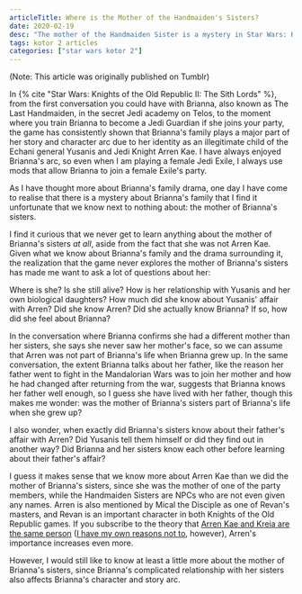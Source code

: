 ```yaml
---
articleTitle: Where is the Mother of the Handmaiden's Sisters?
date: 2020-02-19
desc: "The mother of the Handmaiden Sister is a mystery in Star Wars: Knights of the Old Republic II: The Sith Lords that the game strangely never explores, despite how important family is to the Handmaiden's story."
tags: kotor 2 articles
categories: ["star wars kotor 2"]
---
```


(Note: This article was originally published on Tumblr)

In {% cite "Star Wars: Knights of the Old Republic II: The Sith Lords" %}, from the first conversation you could have with Brianna, also known as The Last Handmaiden, in the secret Jedi academy on Telos, to the moment where you train Brianna to become a Jedi Guardian if she joins your party, the game has consistently shown that Brianna's family plays a major part of her story and character arc due to her identity as an illegitimate child of the Echani general Yusanis and Jedi Knight Arren Kae. I have always enjoyed Brianna's arc, so even when I am playing a female Jedi Exile, I always use mods that allow Brianna to join a female Exile's party.

As I have thought more about Brianna's family drama, one day I have come to realise that there is a mystery about Brianna's family that I find it unfortunate that we know next to nothing about: the mother of Brianna's sisters.

I find it curious that we never get to learn anything about the mother of Brianna's sisters _at all_, aside from the fact that she was not Arren Kae. Given what we know about Brianna's family and the drama surrounding it, the realization that the game never explores the mother of Brianna's sisters has made me want to ask a lot of questions about her:

Where is she? Is she still alive? How is her relationship with Yusanis and her own biological daughters? How much did she know about Yusanis' affair with Arren? Did she know Arren? Did she actually know Brianna? If so, how did she feel about Brianna?

In the conversation where Brianna confirms she had a different mother than her sisters, she says she never saw her mother's face, so we can assume that Arren was not part of Brianna's life when Brianna grew up. In the same conversation, the extent Brianna talks about her father, like the reason her father went to fight in the Mandalorian Wars was to join her mother and how he had changed after returning from the war, suggests that Brianna knows her father well enough, so I guess she have lived with her father, though this makes me wonder: was the mother of Brianna's sisters part of Brianna's life when she grew up?

I also wonder, when exactly did Brianna's sisters know about their father's affair with Arren? Did Yusanis tell them himself or did they find out in another way? Did Brianna and her sisters know each other before learning about their father's affair?

I guess it makes sense that we know more about Arren Kae than we did the mother of Brianna's sisters, since she was the mother of one of the party members, while the Handmaiden Sisters are NPCs who are not even given any names. Arren is also mentioned by Mical the Disciple as one of Revan's masters, and Revan is an important character in both Knights of the Old Republic games. If you subscribe to the theory that [Arren Kae and Kreia are the same person](https://lparchive.org/Knights-of-the-Old-Republic-II/Update%2058/) ([I have my own reasons not to](../arren-kae-kreia-theory), however), Arren's importance increases even more.

However, I would still like to know at least a little more about the mother of Brianna's sisters, since Brianna's complicated relationship with her sisters also affects Brianna's character and story arc.

